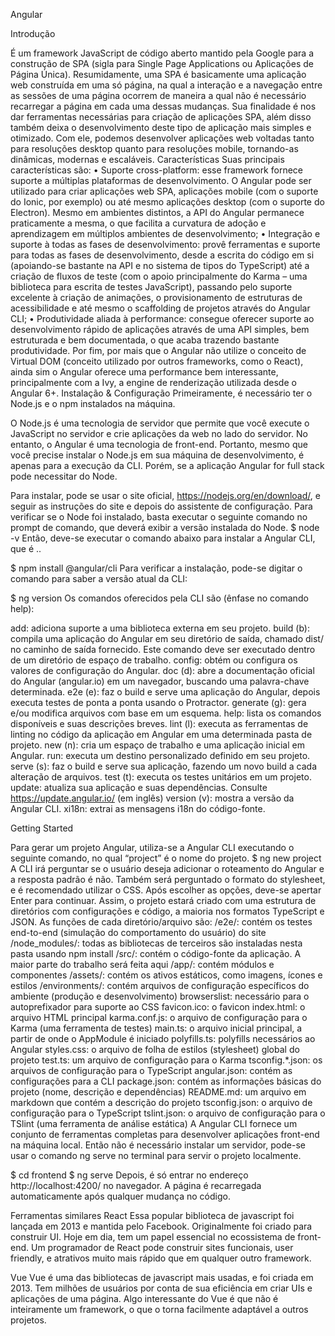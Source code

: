 Angular

Introdução 

É um framework JavaScript de código aberto mantido pela Google para a construção de SPA (sigla para Single Page Applications ou Aplicações de Página Única). Resumidamente, uma SPA é basicamente uma aplicação web construída em uma só página, na qual a interação e a navegação entre as sessões de uma página ocorrem de maneira a qual não é necessário recarregar a página em cada uma dessas mudanças.
Sua finalidade é nos dar ferramentas necessárias para criação de aplicações SPA, além disso também deixa o desenvolvimento deste tipo de aplicação mais simples e otimizado. Com ele, podemos desenvolver aplicações web voltadas tanto para resoluções desktop quanto para resoluções mobile, tornando-as dinâmicas, modernas e escaláveis.
Características
Suas principais características são:
• Suporte cross-platform: esse framework fornece suporte a múltiplas plataformas de desenvolvimento. O Angular pode ser utilizado para criar aplicações web SPA, aplicações mobile (com o suporte do Ionic, por exemplo) ou até mesmo aplicações desktop (com o suporte do Electron).
Mesmo em ambientes distintos, a API do Angular permanece praticamente a mesma, o que facilita a curvatura de adoção e aprendizagem em múltiplos ambientes de desenvolvimento;
• Integração e suporte à todas as fases de desenvolvimento: provê ferramentas e suporte para todas as fases de desenvolvimento, desde a escrita do código em si (apoiando-se bastante na API e no sistema de tipos do TypeScript) até a criação de fluxos de teste (com o apoio principalmente do Karma – uma biblioteca para escrita de testes JavaScript), passando pelo suporte excelente à criação de animações, o provisionamento de estruturas de acessibilidade e até mesmo o scaffolding de projetos através do Angular CLI;
• Produtividade aliada à performance: consegue oferecer suporte ao desenvolvimento rápido de aplicações através de uma API simples, bem estruturada e bem documentada, o que acaba trazendo bastante produtividade.
Por fim, por mais que o Angular não utilize o conceito de Virtual DOM (conceito utilizado por outros frameworks, como o React), ainda sim o Angular oferece uma performance bem interessante, principalmente com a Ivy, a engine de renderização utilizada desde o Angular 6+.
Instalação & Configuração
Primeiramente, é necessário ter o Node.js e o npm instalados na máquina.

O Node.js é uma tecnologia de servidor que permite que você execute o JavaScript no servidor e crie aplicações da web no lado do servidor. No entanto, o Angular é uma tecnologia de front-end. Portanto, mesmo que você precise instalar o Node.js em sua máquina de desenvolvimento, é apenas para a execução da CLI. Porém, se a aplicação Angular for full stack pode necessitar do Node.

Para instalar, pode se usar o site oficial, https://nodejs.org/en/download/, e seguir as instruções do site e depois do assistente de configuração.
Para verificar se o Node foi instalado, basta executar o seguinte comando no prompt de comando, que deverá exibir a versão instalada do Node.
$ node -v
Então, deve-se executar o comando abaixo para instalar a Angular CLI, que é ..

$ npm install @angular/cli
Para verificar a instalação, pode-se digitar o comando para saber a versão atual da CLI:

$ ng version
Os comandos oferecidos pela CLI são (ênfase no comando help):

add: adiciona suporte a uma biblioteca externa em seu projeto.
build (b): compila uma aplicação do Angular em seu diretório de saída, chamado dist/ no caminho de saída fornecido. Este comando deve ser executado dentro de um diretório de espaço de trabalho.
config: obtém ou configura os valores de configuração do Angular.
doc (d): abre a documentação oficial do Angular (angular.io) em um navegador, buscando uma palavra-chave determinada.
e2e (e): faz o build e serve uma aplicação do Angular, depois executa testes de ponta a ponta usando o Protractor.
generate (g): gera e/ou modifica arquivos com base em um esquema.
help: lista os comandos disponíveis e suas descrições breves.
lint (l): executa as ferramentas de linting no código da aplicação em Angular em uma determinada pasta de projeto.
new (n): cria um espaço de trabalho e uma aplicação inicial em Angular.
run: executa um destino personalizado definido em seu projeto.
serve (s): faz o build e serve sua aplicação, fazendo um novo build a cada alteração de arquivos.
test (t): executa os testes unitários em um projeto.
update: atualiza sua aplicação e suas dependências. Consulte  https://update.angular.io/ (em inglês)
version (v): mostra a versão da Angular CLI.
xi18n: extrai as mensagens i18n do código-fonte.
 
Getting Started

Para gerar um projeto Angular, utiliza-se a Angular CLI executando o seguinte comando, no qual “project” é o nome do projeto.
$ ng new project 
A CLI irá perguntar se o usuário deseja adicionar o roteamento do Angular e a resposta padrão é não. Também será perguntado o formato do stylesheet, e é recomendado utilizar o CSS. Após escolher as opções, deve-se apertar Enter para continuar. 
Assim, o projeto estará criado com uma estrutura de diretórios com configurações e código, a maioria nos formatos TypeScript e JSON. As funções de cada diretório/arquivo são:
/e2e/: contém os testes end-to-end (simulação do comportamento do usuário) do site
/node_modules/: todas as bibliotecas de terceiros são instaladas nesta pasta usando npm install
/src/: contém o código-fonte da aplicação. A maior parte do trabalho será feita aqui
/app/: contém módulos e componentes
/assets/: contém os ativos estáticos, como imagens, ícones e estilos
/environments/: contém arquivos de configuração específicos do ambiente (produção e desenvolvimento)
browserslist: necessário para o autoprefixador para suporte ao CSS
favicon.ico: o favicon
index.html: o arquivo HTML principal
karma.conf.js: o arquivo de configuração para o Karma (uma ferramenta de testes)
main.ts: o arquivo inicial principal, a partir de onde o AppModule é iniciado
polyfills.ts: polyfills necessários ao Angular
styles.css: o arquivo de folha de estilos (stylesheet) global do projeto
test.ts: um arquivo de configuração para o Karma
tsconfig.*.json: os arquivos de configuração para o TypeScript
angular.json: contém as configurações para a CLI
package.json: contém as informações básicas do projeto (nome, descrição e dependências)
README.md: um arquivo em markdown que contém a descrição do projeto
tsconfig.json: o arquivo de configuração para o TypeScript
tslint.json: o arquivo de configuração para o TSlint (uma ferramenta de análise estática)
A Angular CLI fornece um conjunto de ferramentas completas para desenvolver aplicações front-end na máquina local. Então não é necessário instalar um servidor, pode-se usar o comando ng serve no terminal para servir o projeto localmente.

$ cd frontend
$ ng serve
Depois, é só entrar no endereço http://localhost:4200/ no navegador. A página é recarregada automaticamente após qualquer mudança no código.


Ferramentas similares
React
Essa popular biblioteca de javascript foi lançada em 2013 e mantida pelo Facebook. Originalmente foi criado para construir UI. Hoje em dia, tem um papel essencial no ecossistema de front-end. Um programador de React pode construir sites funcionais, user friendly, e atrativos muito mais rápido que em qualquer outro framework.

Vue
Vue é uma das bibliotecas de javascript mais usadas, e foi criada em 2013. Tem milhões de usuários por conta de sua eficiência em criar UIs e aplicações de uma página. Algo interessante do Vue é que não é inteiramente um framework, o que o torna facilmente adaptável a outros projetos.
